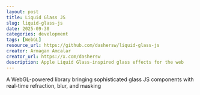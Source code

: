 ```yaml
---
layout: post
title: Liquid Glass JS
slug: liquid-glass-js
date: 2025-09-30
categories: development
tags: [WebGL]
resource_url: https://github.com/dashersw/liquid-glass-js
creator: Armagan Amcalar
creator_url: https://x.com/dashersw
description: Apple Liquid Glass-inspired glass effects for the web
---
```


A WebGL-powered library bringing sophisticated glass JS components with real-time refraction, blur, and masking